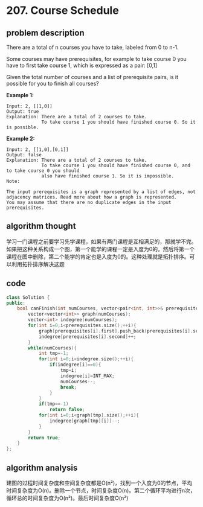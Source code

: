 # 207. Course Schedule

## problem description

There are a total of n courses you have to take, labeled from 0 to n-1.

Some courses may have prerequisites, for example to take course 0 you have to first take course 1, which is expressed as a pair: [0,1]

Given the total number of courses and a list of prerequisite pairs, is it possible for you to finish all courses?

**Example 1:**

```text
Input: 2, [[1,0]] 
Output: true
Explanation: There are a total of 2 courses to take. 
             To take course 1 you should have finished course 0. So it is possible.
```

**Example 2:**

```text
Input: 2, [[1,0],[0,1]]
Output: false
Explanation: There are a total of 2 courses to take. 
             To take course 1 you should have finished course 0, and to take course 0 you should
             also have finished course 1. So it is impossible.
Note:

The input prerequisites is a graph represented by a list of edges, not adjacency matrices. Read more about how a graph is represented.
You may assume that there are no duplicate edges in the input prerequisites.
```

## algorithm thought

学习一门课程之前要学习先学课程，如果有两门课程是互相满足的，那就学不完。如果把这种关系构成一个图，第一个能学的课程一定是入度为0的。然后将第一个课程在图中删除，第二个能学的肯定也是入度为0的。这种处理就是拓扑排序。可以利用拓扑排序解决这题

## code

```c++
class Solution {
public:
    bool canFinish(int numCourses, vector<pair<int, int>>& prerequisites) {
        vector<vector<int>> graph(numCourses);
        vector<int> indegree(numCourses);
        for(int i=0;i<prerequisites.size();++i){
            graph[prerequisites[i].first].push_back(prerequisites[i].second);
            indegree[prerequisites[i].second]++;
        }
        while(numCourses){
            int tmp=-1;
            for(int i=0;i<indegree.size();++i){
                if(indegree[i]==0){
                    tmp=i;
                    indegree[i]=INT_MAX;
                    numCourses--;
                    break;
                }
            }
            if(tmp==-1)
                return false;
            for(int i=0;i<graph[tmp].size();++i){
                indegree[graph[tmp][i]]--;
            }
        }
        return true;
    }
};
```

## algorithm analysis

建图的过程时间复杂度和空间复杂度都是O(n²)，找到一个入度为0的节点，平均时间复杂度为O(n)。删除一个节点，时间复杂度O(n)。第二个循环平均进行n次，循环总的时间复杂度为O(n²)。最后时间复杂度O(n²)
